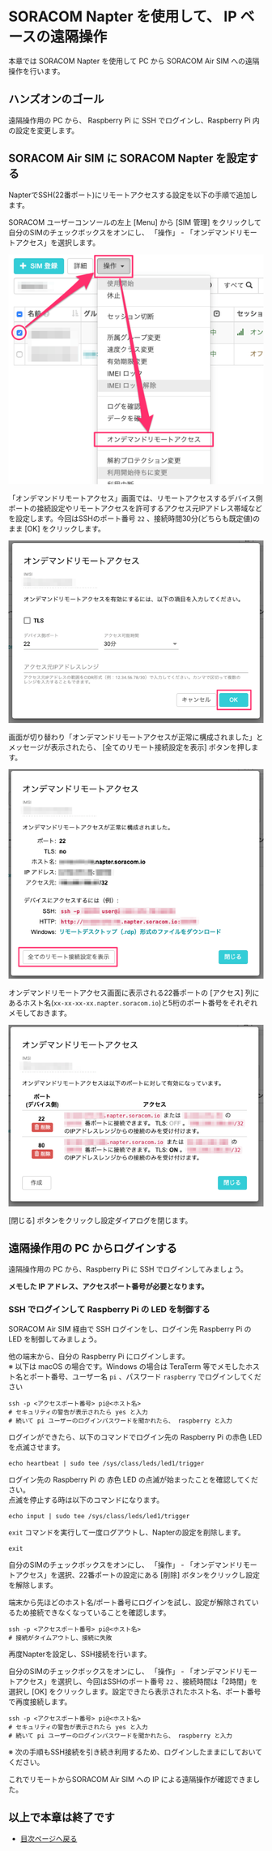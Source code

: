 # SORACOM Napter を使用して、 IP ベースの遠隔操作

本章では SORACOM Napter を使用して PC から SORACOM Air SIM への遠隔操作を行います。

## ハンズオンのゴール

遠隔操作用の PC から、 Raspberry Pi に SSH でログインし、Raspberry Pi 内の設定を変更します。

## SORACOM Air SIM に SORACOM Napter を設定する

NapterでSSH(22番ポート)にリモートアクセスする設定を以下の手順で追加します。

SORACOM ユーザーコンソールの左上 [Menu] から [SIM 管理] をクリックして自分のSIMのチェックボックスをオンにし、 「操作」 - 「オンデマンドリモートアクセス」を選択します。

![Napter設定画面0](images/napter00.png)

「オンデマンドリモートアクセス」画面では、リモートアクセスするデバイス側ポートの接続設定やリモートアクセスを許可するアクセス元IPアドレス帯域などを設定します。今回はSSHのポート番号 `22` 、接続時間30分(どちらも既定値)のまま [OK] をクリックします。

![Napter設定画面1](images/napter01.png)

画面が切り替わり「オンデマンドリモートアクセスが正常に構成されました」とメッセージが表示されたら、 [全てのリモート接続設定を表示] ボタンを押します。

![Napter設定画面2](images/napter02.png)

オンデマンドリモートアクセス画面に表示される22番ポートの [アクセス] 列にあるホスト名(`xx-xx-xx-xx.napter.soracom.io`)と5桁のポート番号をそれぞれメモしておきます。

![Napter設定画面5](images/napter05.png)

[閉じる] ボタンをクリックし設定ダイアログを閉じます。

## 遠隔操作用の PC からログインする

遠隔操作用の PC から、Raspberry Pi に SSH でログインしてみましょう。  

**メモした IP アドレス、アクセスポート番号が必要となります。**

### SSH でログインして Raspberry Pi の LED を制御する

SORACOM Air SIM 経由で SSH ログインをし、ログイン先 Raspberry Pi の LED を制御してみましょう。

他の端末から、自分の Raspberry Pi にログインします。  
※ 以下は macOS の場合です。Windows の場合は TeraTerm 等でメモしたホスト名とポート番号、ユーザー名 `pi` 、パスワード `raspberry` でログインしてください

```console
ssh -p <アクセスポート番号> pi@<ホスト名>
# セキュリティの警告が表示されたら yes と入力
# 続いて pi ユーザーのログインパスワードを聞かれたら、 raspberry と入力
```

ログインができたら、以下のコマンドでログイン先の Raspberry Pi の赤色 LED を点滅させます。

```console
echo heartbeat | sudo tee /sys/class/leds/led1/trigger
```

ログイン先の Raspberry Pi の 赤色 LED の点滅が始まったことを確認してください。  
点滅を停止する時は以下のコマンドになります。

```console
echo input | sudo tee /sys/class/leds/led1/trigger
```

`exit` コマンドを実行して一度ログアウトし、Napterの設定を削除します。

```console 
exit
```

自分のSIMのチェックボックスをオンにし、 「操作」 - 「オンデマンドリモートアクセス」を選択、22番ポートの設定にある [削除] ボタンをクリックし設定を解除します。

端末から先ほどのホスト名/ポート番号にログインを試し、設定が解除されているため接続できなくなっていることを確認します。

```console
ssh -p <アクセスポート番号> pi@<ホスト名>
# 接続がタイムアウトし、接続に失敗
```

再度Napterを設定し、SSH接続を行います。

自分のSIMのチェックボックスをオンにし、 「操作」 - 「オンデマンドリモートアクセス」を選択し、今回はSSHのポート番号 `22` 、接続時間は「2時間」を選択し [OK] をクリックします。設定できたら表示されたホスト名、ポート番号で再度接続します。

```console
ssh -p <アクセスポート番号> pi@<ホスト名>
# セキュリティの警告が表示されたら yes と入力
# 続いて pi ユーザーのログインパスワードを聞かれたら、 raspberry と入力
```

※ 次の手順もSSH接続を引き続き利用するため、ログインしたままにしておいてください。

これでリモートからSORACOM Air SIM への IP による遠隔操作が確認できました。

## 以上で本章は終了です

* [目次ページへ戻る](index.md)
